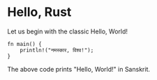 # Hello, Rust

Let us begin with the classic Hello, World!

```
fn main() {
    println!("नमस्कार, विश्व!");
}
```

The above code prints "Hello, World!" in Sanskrit. 
